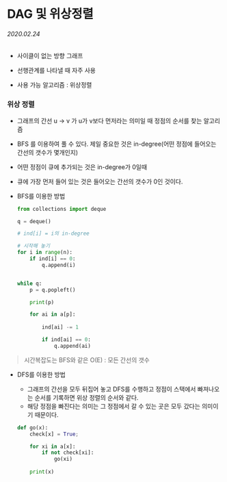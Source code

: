 # DAG 및 위상정렬

###### 2020.02.24

- 사이클이 없는 방향 그래프

- 선행관계를 나타낼 때 자주 사용

- 사용 가능 알고리즘 : 위상정렬

### 위상 정렬

- 그래프의 간선 u -> v 가 u가 v보다 먼저라는 의미일 때 정점의 순서를 찾는 알고리즘

- BFS 를 이용하여 풀 수 있다. 제일 중요한 것은 in-degree(어떤 정점에 들어오는 간선의 갯수가 몇개인지)

- 어떤 정점이 큐에 추가되는 것은 in-degree가 0일때

- 큐에 가장 먼저 들어 있는 것은 들어오는 간선의 갯수가 0인 것이다.

- BFS를 이용한 방법
  
    ```python
    from collections import deque

    q = deque()

    # ind[i] = i의 in-degree

    # 시작해 놓기
    for i in range(n):
        if ind[i] == 0:
            q.append(i)


    while q:
        p = q.popleft()

        print(p)

        for ai in a[p]:
            
            ind[ai] -= 1

            if ind[ai] == 0:
                q.append(ai)
    ```
> 시간복잡도는 BFS와 같은 O(E) : 모든 간선의 갯수

- DFS를 이용한 방법

    - 그래프의 간선을 모두 뒤집어 놓고 DFS를 수행하고 정점이 스택에서 빠져나오는 순서를 기록하면 위상 정렬의 순서와 같다.
    - 해당 정점을 빠진다는 의미는 그 정점에서 갈 수 있는 곳은 모두 갔다는 의미이기 때문이다.

    ```python
    def go(x):
        check[x] = True;

        for xi in a[x]:
            if not check[xi]:
                go(xi)
        
        print(x)
    ```